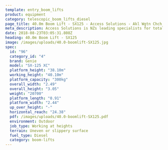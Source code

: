 ```yaml
---
template: entry_boom_lifts
product: equipment
category: telescopic_boom_lifts_diesel
page_title: 40.0m Boom Lift - SX125 - Access Solutions - Akl Wgtn Chch, NZ
meta_description: Access Solutions is NZs leading specialists for total access solution equipment. 100% NZ owned & operated. Read about us - Make an enquiry today
date: 2018-08-23T03:05:31.808Z
heading: 40.0m Boom Lift - SX125
image: /images/uploads/40.0-boomlift-SX125.jpg
spec:
  id: "96"
  category_id: "4"
  brand: Genie
  model: "SX-125 XC"
  platform_height: "38.10m"
  working_height: "40.10m"
  platform_capacity: "300kg"
  overall_width: "2.49"
  overall_height: "3.05"
  weight: "20700"
  platform_length: "0.91"
  platform_width: "2.44"
  up_over_height: "-"
  horizontal_reach: "24.38"
  pdf: /images/uploads/40.0-boomlift-SX125.pdf
  environment: Outdoor
  job_type: Working at heights
  terrain: Uneven or slippery surface
  fuel_type: Diesel
  category: boom-lifts
---
```

